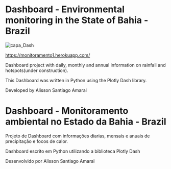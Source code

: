 # Dashboard - Environmental monitoring in the State of Bahia - Brazil
![capa_Dash](https://user-images.githubusercontent.com/67293732/133008932-b3aa9acd-fa31-4b11-ae06-9be296876da5.PNG)

https://monitoramento1.herokuapp.com/

Dashboard project with daily, monthly and annual information on rainfall and hotspots(under construction).

This Dashboard was written in Python using the Plotly Dash library.

Developed by Alisson Santiago Amaral



# Dashboard - Monitoramento ambiental no Estado da Bahia - Brazil

Projeto de Dashboard com informações diarias, mensais e anuais de precipitação e focos de calor.

Dashboard escrito em Python utilizando a biblioteca Plotly Dash

Desenvolvido por Alisson Santiago Amaral
